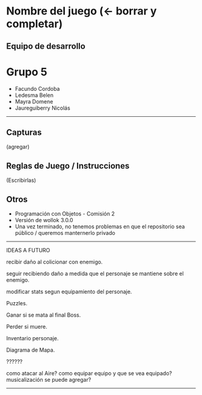 # Nombre del juego (<- borrar y completar)

## Equipo de desarrollo
# Grupo 5 #

- Facundo Cordoba
- Ledesma Belen
- Mayra Domene
- Jaureguiberry Nicolás


-------------------------------------------------------------------
## Capturas

(agregar)

## Reglas de Juego / Instrucciones

(Escribirlas)


## Otros

- Programación con Objetos - Comisión 2
- Versión de wollok 3.0.0 
- Una vez terminado, no tenemos problemas en que el repositorio sea público / queremos manternerlo privado
-------------------------------------------------------------------------------------

IDEAS A FUTURO

recibir daño al colicionar con enemigo.

seguir recibiendo daño a medida que el personaje se mantiene sobre el enemigo. 

modificar stats segun equipamiento del personaje.


Puzzles.

Ganar si se mata al final Boss.

Perder si muere.


Inventario personaje.


Diagrama de Mapa.

??????


como atacar al Aire?
como equipar equipo y que se vea equipado?
musicalización se puede agregar?


------------------------------------------------

